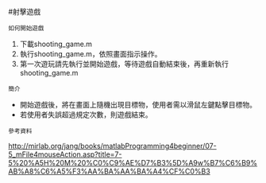 #射擊遊戲

`如何開始遊戲`
1. 下載shooting_game.m
2. 執行shooting_game.m，依照畫面指示操作。
3. 第一次遊玩請先執行並開始遊戲，等待遊戲自動結束後，再重新執行shooting_game.m

`簡介`
* 開始遊戲後，將在畫面上隨機出現目標物，使用者需以滑鼠左鍵點擊目標物。
* 若使用者失誤超過規定次數，則遊戲結束。


`參考資料`

http://mirlab.org/jang/books/matlabProgramming4beginner/07-5_mFile4mouseAction.asp?title=7-5%20%A5H%20M%20%C0%C9%AE%D7%B3%5D%A9w%B7%C6%B9%AB%A8%C6%A5%F3%AA%BA%AA%BA%A4%CF%C0%B3
